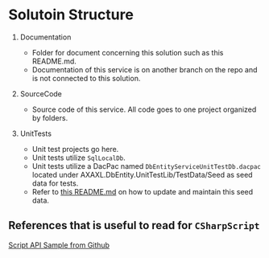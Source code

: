 # Solutoin Structure

1. Documentation

    - Folder for document concerning this solution such as this README.md.
    - Documentation of this service is on another branch on the repo and is not connected to this solution.

2. SourceCode

    - Source code of this service.  All code goes to one project organized by folders.

3. UnitTests

    - Unit test projects go here.
    - Unit tests utilize `SqlLocalDb`.
    - Unit tests utilize a DacPac named `DbEntityServiceUnitTestDb.dacpac` located under AXAXL.DbEntity.UnitTestLib/TestData/Seed as seed data for tests.
    - Refer to [this README.md](./AXAXL.DbEntity.UnitTestLib/TestData/README.md) on how to update and maintain this seed data.

## References that is useful to read for `CSharpScript`

[Script API Sample from Github](https://github.com/dotnet/roslyn/wiki/Scripting-API-Samples)
